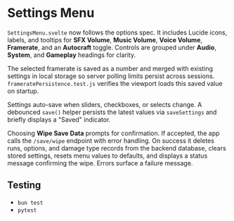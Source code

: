 # Settings Menu

`SettingsMenu.svelte` now follows the options spec. It includes Lucide icons,
labels, and tooltips for **SFX Volume**, **Music Volume**, **Voice Volume**,
**Framerate**, and an **Autocraft** toggle. Controls are grouped under
**Audio**, **System**, and **Gameplay** headings for clarity.

The selected framerate is saved as a number and merged with existing settings in local storage so server polling limits persist across sessions.
`frameratePersistence.test.js` verifies the viewport loads this saved value on startup.

Settings auto-save when sliders, checkboxes, or selects change. A debounced `save()` helper persists the latest values via `saveSettings` and briefly displays a "Saved" indicator.

Choosing **Wipe Save Data** prompts for confirmation. If accepted, the app calls the `/save/wipe` endpoint with error handling.
On success it deletes runs, options, and damage type records from the backend database, clears stored settings, resets menu values
to defaults, and displays a status message confirming the wipe. Errors surface a failure message.

## Testing
- `bun test`
- `pytest`
